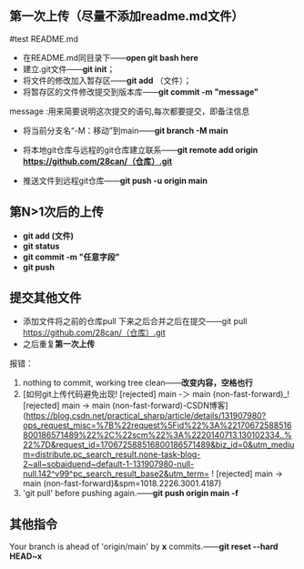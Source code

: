 ## 第一次上传（尽量不添加readme.md文件）

#test README.md

- 在README.md同目录下——**open git bash here**
- 建立.git文件——**git init**；
- 将文件的修改加入暂存区——**git add** （文件）；
- 将暂存区的文件修改提交到版本库——**git commit -m "message"**

message :用来简要说明这次提交的语句,每次都要提交，即备注信息

- 将当前分支名“-M：移动”到main——**git branch -M main**

- 将本地git仓库与远程的git仓库建立联系——**git remote add origin https://github.com/28can/（仓库）.git**
- 推送文件到远程git仓库——**git push -u origin main**

## 第N>1次后的上传

- **git add (文件)**
- **git status**
- **git commit -m "任意字段"**
- **git push**

## 提交其他文件

- 添加文件将之前的仓库pull 下来之后合并之后在提交——git pull https://github.com/28can/（仓库）.git
- 之后重复**第一次上传**

报错：

1. nothing to commit, working tree clean——**改变内容，空格也行**
1. [如何git上传代码避免出现! [rejected\] main -＞ main (non-fast-forward)_! [rejected] main -> main (non-fast-forward)-CSDN博客](https://blog.csdn.net/practical_sharp/article/details/131907980?ops_request_misc=%7B%22request%5Fid%22%3A%22170672588516800186571489%22%2C%22scm%22%3A%2220140713.130102334..%22%7D&request_id=170672588516800186571489&biz_id=0&utm_medium=distribute.pc_search_result.none-task-blog-2~all~sobaiduend~default-1-131907980-null-null.142^v99^pc_search_result_base2&utm_term= ! [rejected]        main -> main (non-fast-forward)&spm=1018.2226.3001.4187)
1. 'git pull' before pushing again.——**git push origin main -f**

## 其他指令

Your branch is ahead of 'origin/main' by **x** commits.——**git reset --hard HEAD~x**
